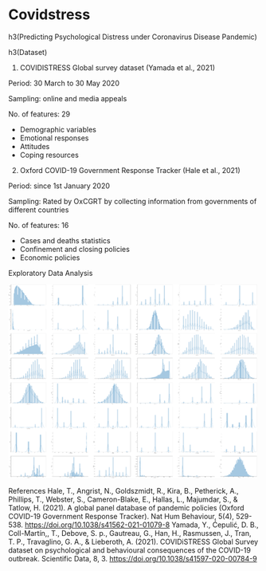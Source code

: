 # Covidstress
h3(Predicting Psychological Distress under Coronavirus Disease Pandemic)

h3(Dataset)

1. COVIDISTRESS Global survey dataset (Yamada et al., 2021)

Period: 30 March to 30 May 2020

Sampling: online and media appeals

No. of features: 29
 - Demographic variables
 - Emotional responses
 - Attitudes
 - Coping resources

2. Oxford COVID-19 Government Response Tracker (Hale et al., 2021)

Period: since 1st January 2020

Sampling: Rated by OxCGRT by collecting information from governments of different countries

No. of features: 16
 - Cases and deaths statistics
 - Confinement and closing policies
 - Economic policies

  
Exploratory Data Analysis

<img src="stress_1.png" alt="image description" width="500"/>


References
Hale, T., Angrist, N., Goldszmidt, R., Kira, B., Petherick, A., Phillips, T., Webster, S., Cameron-Blake, E., Hallas, L., Majumdar, S., & Tatlow, H. (2021). A global panel database of pandemic policies (Oxford COVID-19 Government Response Tracker). Nat Hum Behaviour, 5(4), 529-538. https://doi.org/10.1038/s41562-021-01079-8 
Yamada, Y., Ćepulić, D. B., Coll-Mart­ín,, T., Debove, S. p., Gautreau, G., Han, H., Rasmussen, J., Tran, T. P., Travaglino, G. A., & Lieberoth, A. (2021). COVIDiSTRESS Global Survey dataset on psychological and behavioural consequences of the COVID-19 outbreak. Scientific Data, 8, 3. https://doi.org/10.1038/s41597-020-00784-9
